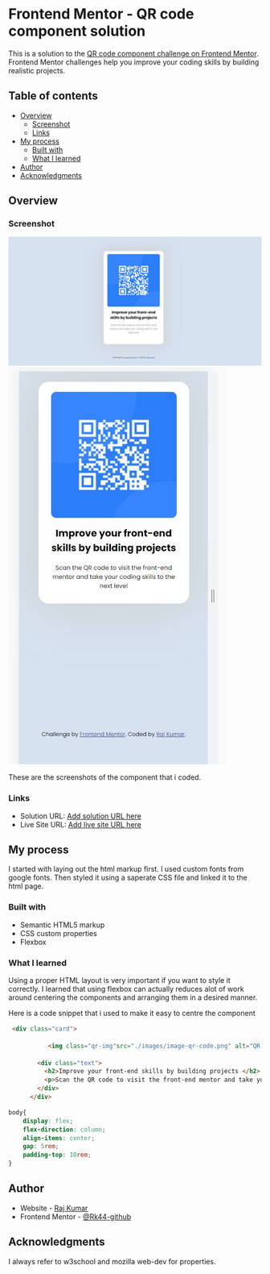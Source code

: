 # Frontend Mentor - QR code component solution

This is a solution to the [QR code component challenge on Frontend Mentor](https://www.frontendmentor.io/challenges/qr-code-component-iux_sIO_H). Frontend Mentor challenges help you improve your coding skills by building realistic projects. 

## Table of contents

- [Overview](#overview)
  - [Screenshot](#screenshot)
  - [Links](#links)
- [My process](#my-process)
  - [Built with](#built-with)
  - [What I learned](#what-i-learned)
- [Author](#author)
- [Acknowledgments](#acknowledgments)



## Overview

### Screenshot

![](./screenshots/desktop-preview.jpg)
![](./screenshots/mobile-preview-375px.jpg)

These are the screenshots of the component that i coded.
 



### Links

- Solution URL: [Add solution URL here](https://your-solution-url.com)
- Live Site URL: [Add live site URL here](https://your-live-site-url.com)

## My process
I started with laying out the html markup first.
I used custom fonts from google fonts.
Then styled it using a saperate CSS file and linked it to the html page.

### Built with

- Semantic HTML5 markup
- CSS custom properties
- Flexbox



### What I learned
Using a proper HTML layout is very important if you want to style it correctly.
I learned that using flexbox can actually reduces alot of work around centering the components and arranging them in a desired manner.

Here is a code snippet that i used to make it easy to centre the component
```html
 <div class="card">
        
           <img class="qr-img"src="./images/image-qr-code.png" alt="QR Code">
        
        <div class="text">
          <h2>Improve your front-end skills by building projects </h2>
          <p>Scan the QR code to visit the front-end mentor and take your coding skills to the next level</p>
        </div>
      </div> 
```
```css
body{
    display: flex;
    flex-direction: column;
    align-items: center;
    gap: 5rem;
    padding-top: 10rem;
}
```

## Author

- Website - [Raj Kumar](https://www.your-site.com)
- Frontend Mentor - [@Rk44-github](https://www.frontendmentor.io/profile/@Rk44-github)


## Acknowledgments

I always refer to w3school and mozilla web-dev for properties.


